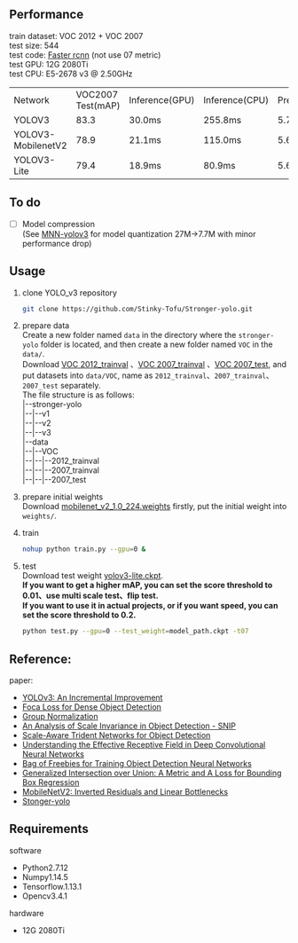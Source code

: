 ## Performance<br>
train dataset: VOC 2012 + VOC 2007<br>
test size: 544<br>
test code: [Faster rcnn](https://github.com/rbgirshick/py-faster-rcnn/blob/master/lib/datasets/voc_eval.py) (not use 07 metric)<br>
test GPU: 12G 2080Ti<br>
test CPU: E5-2678 v3 @ 2.50GHz

<table>
   <tr><td>Network</td><td>VOC2007 Test(mAP)</td><td>Inference(GPU)</td><td>Inference(CPU)</td><td>Preprocess(CPU)</td><td>Postprocess(CPU)</td><td>NMS(CPU)</td><td>Params</td></tr>
   <tr><td>YOLOV3</td><td>83.3</td><td>30.0ms</td><td>255.8ms</td><td>5.7ms</td><td>6.9ms</td><td>10.0ms</td><td>248M</td></tr>
   <tr><td>YOLOV3-MobilenetV2</td><td>78.9</td><td>21.1ms</td><td>115.0ms</td><td>5.6ms</td><td>6.4ms</td><td>11.0ms</td><td>93.2M</td></tr>
   <tr><td>YOLOV3-Lite</td><td>79.4</td><td>18.9ms</td><td>80.9ms</td><td>5.6ms</td><td>6.1ms</td><td>11.8ms</td><td>27.3M</td></tr>
</table>

## To do
- [ ] Model compression<br>
(See [MNN-yolov3](https://github.com/wlguan/MNN-yolov3) for model quantization 27M->7.7M with minor performance drop)<br>
## Usage
1. clone YOLO_v3 repository
    ``` bash
    git clone https://github.com/Stinky-Tofu/Stronger-yolo.git
    ```
2. prepare data<br>
    Create a new folder named `data` in the directory where the `stronger-yolo` folder 
    is located, and then create a new folder named `VOC` in the `data/`.<br>
    Download [VOC 2012_trainval](http://host.robots.ox.ac.uk/pascal/VOC/voc2012/VOCtrainval_11-May-2012.tar)
    、[VOC 2007_trainval](http://host.robots.ox.ac.uk/pascal/VOC/voc2007/VOCtrainval_06-Nov-2007.tar)
    、[VOC 2007_test](http://host.robots.ox.ac.uk/pascal/VOC/voc2007/VOCtest_06-Nov-2007.tar), and put datasets into `data/VOC`,
    name as `2012_trainval`、`2007_trainval`、`2007_test` separately. <br>
    The file structure is as follows:<br>
    |--stronger-yolo<br>
    |--|--v1<br>
    |--|--v2<br>
    |--|--v3<br>
    |--data<br>
    |--|--VOC<br>
    |--|--|--2012_trainval<br>
    |--|--|--2007_trainval<br>
    |--|--|--2007_test<br>
3. prepare initial weights<br>
    Download [mobilenet_v2_1.0_224.weights](https://storage.googleapis.com/mobilenet_v2/checkpoints/mobilenet_v2_1.0_224.tgz) firstly, 
    put the initial weight into `weights/`.
    
4. train<br>
    ``` bash
    nohup python train.py --gpu=0 &
    ```
5. test<br>
    Download test weight [yolov3-lite.ckpt](https://drive.google.com/drive/folders/16Go8A676NzQD3DQF4Um8Yan2tjWd_94o).<br>
    **If you want to get a higher mAP, you can set the score threshold to 0.01、use multi scale test、flip test.<br>
    If you want to use it in actual projects, or if you want speed, you can set the score threshold to 0.2.<br>**
    ``` bash
    python test.py --gpu=0 --test_weight=model_path.ckpt -t07
    ```
     
## Reference:<br>
paper: <br>
- [YOLOv3: An Incremental Improvement](https://arxiv.org/abs/1804.02767)<br>
- [Foca Loss for Dense Object Detection](https://arxiv.org/abs/1708.02002)<br>
- [Group Normalization](https://arxiv.org/abs/1803.08494)<br>
- [An Analysis of Scale Invariance in Object Detection - SNIP](https://arxiv.org/abs/1711.08189)<br>
- [Scale-Aware Trident Networks for Object Detection](https://arxiv.org/abs/1901.01892)<br>
- [Understanding the Effective Receptive Field in Deep Convolutional Neural Networks](https://arxiv.org/abs/1701.04128)<br>
- [Bag of Freebies for Training Object Detection Neural Networks](https://arxiv.org/pdf/1902.04103.pdf)<br>
- [Generalized Intersection over Union: A Metric and A Loss for Bounding Box Regression](https://arxiv.org/abs/1902.09630)<br>
- [MobileNetV2: Inverted Residuals and Linear Bottlenecks](https://arxiv.org/abs/1801.04381)<br>
- [Stonger-yolo](https://github.com/Stinky-Tofu/Stronger-yolo)<br>
 
## Requirements
software
- Python2.7.12 <br>
- Numpy1.14.5<br>
- Tensorflow.1.13.1 <br>
- Opencv3.4.1 <br>

hardware
- 12G 2080Ti
